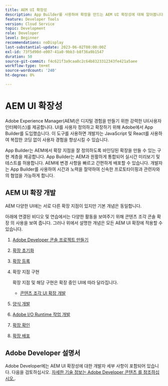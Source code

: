 ```yaml
---
title: AEM UI 확장성
description: App Builder를 사용하여 확장을 만드는 AEM UI 확장성에 대해 알아봅니다.
feature: Developer Tools
version: Cloud Service
topic: Development
role: Developer
level: Beginner
recommendations: noDisplay
last-substantial-update: 2023-06-02T00:00:00Z
exl-id: 73f5d90d-e007-41a0-9bb3-b8f36a9b1547
duration: 50
source-git-commit: f4c621f3a9caa8c2c64b8323312343fe421a5aee
workflow-type: tm+mt
source-wordcount: '240'
ht-degree: 0%

---
```


# AEM UI 확장성

Adobe Experience Manager(AEM)은 디지털 경험을 만들기 위한 강력한 UI(사용자 인터페이스)를 제공합니다. UI를 사용자 정의하고 확장하기 위해 Adobe에서 App Builder를 도입했습니다. 이 도구를 사용하면 개발자는 JavaScript 및 React를 사용하여 복잡한 코딩 없이 사용자 경험을 향상시킬 수 있습니다.

App Builder는 AEM에서 확장 지점을 잘 정의하도록 바인딩된 확장을 만들 수 있는 구현 계층을 제공합니다. App Builder는 AEM과 원활하게 통합되어 실시간 미리보기 및 테스트를 허용합니다. AEM에 변경 사항을 빠르고 간편하게 배포할 수 있습니다. 개발자는 App Builder를 사용하여 시간과 노력을 절약하여 신속한 프로토타이핑과 관련자와의 협업을 가능하게 합니다.

## AEM UI 확장 개발

AEM 다양한 UI에는 서로 다른 확장 지점이 있지만 기본 개념은 동일합니다.

아래에 연결된 비디오 및 연습에서는 다양한 활동을 보여주기 위해 콘텐츠 조각 콘솔 확장 의 사용을 보여 줍니다. 그러나 위에서 설명한 개념은 모든 AEM UI 확장에 적용할 수 있습니다.

1. [Adobe Developer 콘솔 프로젝트 만들기](./adobe-developer-console-project.md)
1. [확장 초기화](./app-initialization.md)
1. [확장 등록](./extension-registration.md)
1. 확장 지점 구현

   확장 지점 및 해당 구현은 확장 중인 UI에 따라 달라집니다.

   + [콘텐츠 조각 UI 확장 개발](./content-fragments/overview.md)

1. [양식 개발](./modal.md)
1. [Adobe I/O Runtime 작업 개발](./runtime-action.md)
1. [확장 확인](./verify.md)
1. [확장 배포](./deploy.md)

## Adobe Developer 설명서

Adobe Developer에는 AEM UI 확장성에 대한 개발자 세부 사항이 포함되어 있습니다. 다음을 검토하십시오. [자세한 기술 정보는 Adobe Developer 콘텐츠 를 참조하십시오.](https://developer.adobe.com/uix/docs/).
